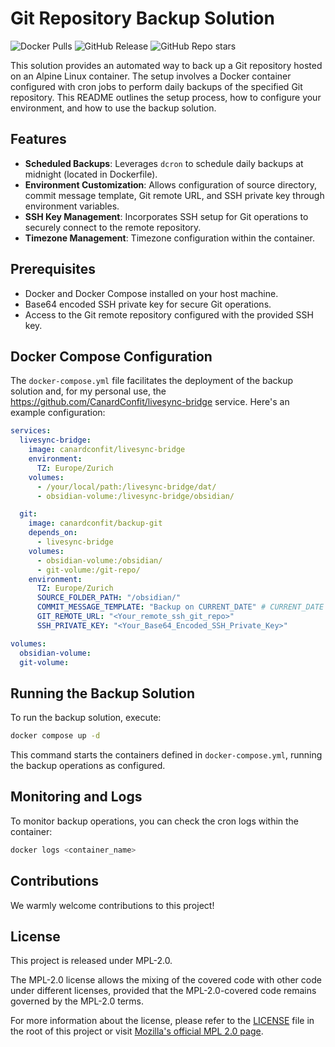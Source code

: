 # Git Repository Backup Solution

![Docker Pulls](https://img.shields.io/docker/pulls/canardconfit/backup-gi)
![GitHub Release](https://img.shields.io/github/v/release/CanardConfit/backup-git)
![GitHub Repo stars](https://img.shields.io/github/stars/CanardConfit/backup-git)

This solution provides an automated way to back up a Git repository hosted on an Alpine Linux container. The setup involves a Docker container configured with cron jobs to perform daily backups of the specified Git repository. This README outlines the setup process, how to configure your environment, and how to use the backup solution.

## Features

- **Scheduled Backups**: Leverages `dcron` to schedule daily backups at midnight (located in Dockerfile).
- **Environment Customization**: Allows configuration of source directory, commit message template, Git remote URL, and SSH private key through environment variables.
- **SSH Key Management**: Incorporates SSH setup for Git operations to securely connect to the remote repository.
- **Timezone Management**: Timezone configuration within the container.

## Prerequisites

- Docker and Docker Compose installed on your host machine.
- Base64 encoded SSH private key for secure Git operations.
- Access to the Git remote repository configured with the provided SSH key.

## Docker Compose Configuration

The `docker-compose.yml` file facilitates the deployment of the backup solution and, for my personal use, the https://github.com/CanardConfit/livesync-bridge service. Here's an example configuration:

```yaml
services:
  livesync-bridge:
    image: canardconfit/livesync-bridge
    environment:
      TZ: Europe/Zurich
    volumes:
      - /your/local/path:/livesync-bridge/dat/
      - obsidian-volume:/livesync-bridge/obsidian/

  git:
    image: canardconfit/backup-git
    depends_on:
      - livesync-bridge
    volumes:
      - obsidian-volume:/obsidian/
      - git-volume:/git-repo/
    environment:
      TZ: Europe/Zurich
      SOURCE_FOLDER_PATH: "/obsidian/"
      COMMIT_MESSAGE_TEMPLATE: "Backup on CURRENT_DATE" # CURRENT_DATE is a placeholder
      GIT_REMOTE_URL: "<Your_remote_ssh_git_repo>"
      SSH_PRIVATE_KEY: "<Your_Base64_Encoded_SSH_Private_Key>"

volumes:
  obsidian-volume:
  git-volume:
```

## Running the Backup Solution

To run the backup solution, execute:

```bash
docker compose up -d
```

This command starts the containers defined in `docker-compose.yml`, running the backup operations as configured.

## Monitoring and Logs

To monitor backup operations, you can check the cron logs within the container:

```bash
docker logs <container_name>
```

## Contributions

We warmly welcome contributions to this project!

## License

This project is released under MPL-2.0.

The MPL-2.0 license allows the mixing of the covered code with other code under different licenses, provided that the MPL-2.0-covered code remains governed by the MPL-2.0 terms.

For more information about the license, please refer to the [LICENSE](LICENSE) file in the root of this project or visit [Mozilla's official MPL 2.0 page](http://mozilla.org/MPL/2.0/).
